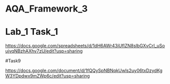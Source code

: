 # AQA_Framework_3

# Lab_1 Task_1

https://docs.google.com/spreadsheets/d/1dH6AWr43iUflZN8slbGXvCrI_uSoujvqNBzhAXhv7zU/edit?usp=sharing

#Task9

https://docs.google.com/document/d/1fQQySpNBNqkUwls2uy06txDzydKgW3YDpdwx9mZWp6c/edit?usp=sharing
